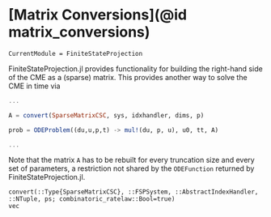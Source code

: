 # [Matrix Conversions](@id matrix_conversions)
```@meta
CurrentModule = FiniteStateProjection
```

FiniteStateProjection.jl provides functionality for building the right-hand side of the CME as a (sparse) matrix. This provides another way to solve the CME in time via
```julia
...

A = convert(SparseMatrixCSC, sys, idxhandler, dims, p)

prob = ODEProblem((du,u,p,t) -> mul!(du, p, u), u0, tt, A)

...
```

Note that the matrix `A` has to be rebuilt for every truncation size and every set of parameters,
a restriction not shared by the `ODEFunction` returned by FiniteStateProjection.jl.

```@docs
convert(::Type{SparseMatrixCSC}, ::FSPSystem, ::AbstractIndexHandler, 
::NTuple, ps; combinatoric_ratelaw::Bool=true)
vec
```
